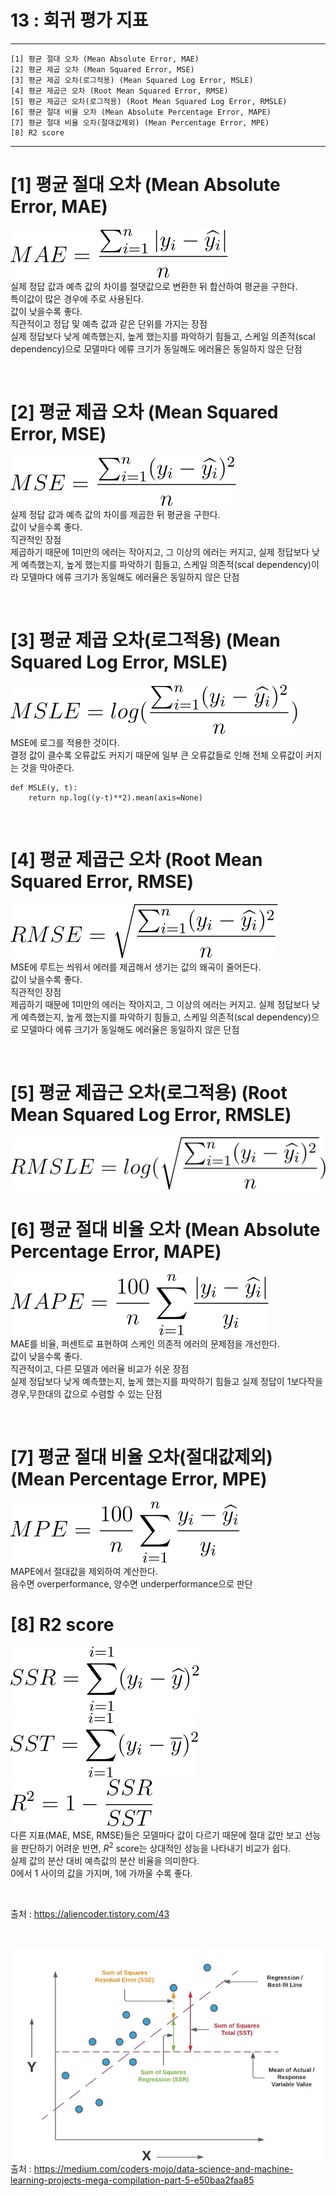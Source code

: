 #  13 : 회귀 평가 지표

---

	[1] 평균 절대 오차 (Mean Absolute Error, MAE)
	[2] 평균 제곱 오차 (Mean Squared Error, MSE)
	[3] 평균 제곱 오차(로그적용) (Mean Squared Log Error, MSLE)
	[4] 평균 제곱근 오차 (Root Mean Squared Error, RMSE)
	[5] 평균 제곱근 오차(로그적용) (Root Mean Squared Log Error, RMSLE)
	[6] 평균 절대 비율 오차 (Mean Absolute Percentage Error, MAPE)
	[7] 평균 절대 비율 오차(절대값제외) (Mean Percentage Error, MPE)
	[8] R2 score

	  
---

# [1] 평균 절대 오차 (Mean Absolute Error, MAE)
![](./images/MAE.svg)
<br>
실제 정답 값과 예측 값의 차이를 절댓값으로 변환한 뒤 합산하여 평균을 구한다.<br>
특이값이 많은 경우에 주로 사용된다.<br>
값이 낮을수록 좋다.<br>
직관적이고 정답 및 예측 값과 같은 단위를 가지는 장점<br>
실제 정답보다 낮게 예측했는지, 높게 했는지를 파악하기 힘들고, 스케일 의존적(scal dependency)으로 모델마다 에류 크기가 동일해도 에러율은 동일하지 않은 단점<br>

<br>

# [2] 평균 제곱 오차 (Mean Squared Error, MSE)
![](./images/MSE.svg)
<br>
실제 정답 값과 예측 값의 차이를 제곱한 뒤 평균을 구한다.<br>
값이 낮을수록 좋다.<br>
직관적인 장점<br>
제곱하기 때문에 1미만의 에러는 작아지고, 그 이상의 에러는 커지고, 실제 정답보다 낮게 예측했는지, 높게 했는지를 파악하기 힘들고, 스케일 의존적(scal dependency)이라 모델마다 에류 크기가 동일해도 에러율은 동일하지 않은 단점<br>

<br>

# [3] 평균 제곱 오차(로그적용) (Mean Squared Log Error, MSLE)
![](./images/MSLE.svg)
<br>
MSE에 로그를 적용한 것이다.<br> 
결정 값이 클수록 오류값도 커지기 때문에 일부 큰 오류값들로 인해 전체 오류값이 커지는 것을 막아준다.<br>

	def MSLE(y, t):
	    return np.log((y-t)**2).mean(axis=None)


<br>

# [4] 평균 제곱근 오차 (Root Mean Squared Error, RMSE)
![](./images/RMSE.svg)
<br>
MSE에 루트는 씌워서 에러를 제곱해서 생기는 값의 왜곡이 줄어든다.<br>
값이 낮을수록 좋다.<br>
직관적인 장점<br>
제곱하기 때문에 1미만의 에러는 작아지고, 그 이상의 에러는 커지고. 실제 정답보다 낮게 예측했는지, 높게 했는지를 파악하기 힘들고, 스케일 의존적(scal dependency)으로 모델마다 에류 크기가 동일해도 에러율은 동일하지 않은 단점<br>

<br>

# [5] 평균 제곱근 오차(로그적용) (Root Mean Squared Log Error, RMSLE)
![](./images/RMSLE.svg)
<br>

# [6] 평균 절대 비율 오차 (Mean Absolute Percentage Error, MAPE)
![](./images/MAPE.svg)
<br>
MAE를 비율, 퍼센트로 표현하여 스케인 의존적 에러의 문제점을 개선한다.<br>
값이 낮을수록 좋다.<br>
직관적이고, 다른 모델과 에러율 비교가 쉬운 장점<br>
실제 정답보다 낮게 예측했는지, 높게 했는지를 파악하기 힘들고 실제 정답이 1보다작을 경우,무한대의 값으로 수렴할 수 있는 단점<br>

<br>

# [7] 평균 절대 비율 오차(절대값제외) (Mean Percentage Error, MPE)
![](./images/MPE.svg)
<br>
MAPE에서 절대값을 제외하여 계산한다.<br>
음수면 overperformance, 양수면 underperformance으로 판단<br>

# [8] R2 score

![](./images/SSR.svg)
<br>
![](./images/SST.svg)
<br>
![](./images/R.svg)
<br>
다른 지표(MAE, MSE, RMSE)들은 모델마다 값이 다르기 때문에 절대 값만 보고 선능을 판단하기 어려운 반면, $R^2$ score는 상대적인 성능을 나타내기 비교가 쉽다.<br>
실제 값의 분산 대비 예측값의 분산 비율을 의미한다.<br>
0에서 1 사이의 값을 가지며, 1에 가까울 수록 좋다.<br>

<br>

출처 : https://aliencoder.tistory.com/43

<br>

![](./images/SST.png)
<br>
출처 : https://medium.com/coders-mojo/data-science-and-machine-learning-projects-mega-compilation-part-5-e50baa2faa85
